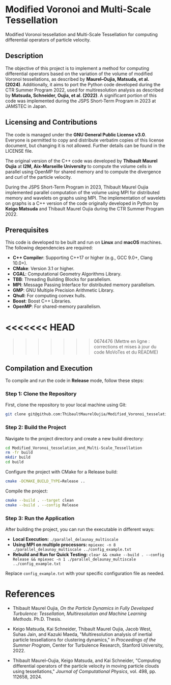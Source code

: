 # Modified Voronoi and Multi-Scale Tessellation

Modified Voronoi tessellation and Multi-Scale Tessellation for computing differential operators of particle velocity.



## Description

The objective of this project is to implement a method for computing differential operators based on the variation of the volume of modified Voronoi tessellations, as described by **Maurel–Oujia, Matsuda, et al. (2024)**. Additionally, it aims to port the Python code developed during the CTR Summer Program 2022, used for multiresolution analysis as described by **Matsuda, Schneider, Oujia, et al. (2022)**. A significant portion of this code was implemented during the JSPS Short-Term Program in 2023 at JAMSTEC in Japan.


## Licensing and Contributions

The code is managed under the **GNU General Public License v3.0**. Everyone is permitted to copy and distribute verbatim copies of this license document, but changing it is not allowed. Further details can be found in the LICENSE file.

The original version of the C++ code was developed by **Thibault Maurel Oujia** at **I2M, Aix-Marseille University** to compute the volume cells in parallel using OpenMP for shared memory and to compute the divergence and curl of the particle velocity.

During the JSPS Short-Term Program in 2023, Thibault Maurel Oujia implemented parallel computation of the volume using MPI for distributed memory and wavelets on graphs using MPI. The implementation of wavelets on graphs is a C++ version of the code originally developed in Python by **Keigo Matsuda** and Thibault Maurel Oujia during the CTR Summer Program 2022.


## Prerequisites

This code is developed to be built and run on **Linux** and **macOS** machines. The following dependencies are required:

- **C++ Compiler**: Supporting C++17 or higher (e.g., GCC 9.0+, Clang 10.0+).
- **CMake**: Version 3.1 or higher.
- **CGAL**: Computational Geometry Algorithms Library.
- **TBB**: Threading Building Blocks for parallelism.
- **MPI**: Message Passing Interface for distributed memory parallelism.
- **GMP**: GNU Multiple Precision Arithmetic Library.
- **Qhull**: For computing convex hulls.
- **Boost**: Boost C++ Libraries.
- **OpenMP**: For shared-memory parallelism.


<<<<<<< HEAD
=======

>>>>>>> 0674476 (Mettre en ligne : corrections et mises à jour du code MoVoTes et du README)
## Compilation and Execution

To compile and run the code in **Release** mode, follow these steps:

### Step 1: Clone the Repository

First, clone the repository to your local machine using Git:

```bash
git clone git@github.com:ThibaultMaurelOujia/Modified_Voronoi_tesselation_and_Multi-Scale_Tessellation.git
```

### Step 2: Build the Project

Navigate to the project directory and create a new build directory:

```bash
cd Modified_Voronoi_tesselation_and_Multi-Scale_Tessellation
rm -fr build
mkdir build
cd build
```

Configure the project with CMake for a Release build:

```bash
cmake -DCMAKE_BUILD_TYPE=Release ..
```

Compile the project:

```bash
cmake --build . --target clean
cmake --build . --config Release
```

### Step 3: Run the Application

After building the project, you can run the executable in different ways:

- **Local Execution:** `./parallel_delaunay_multiscale`
- **Using MPI on multiple processors:** `mpiexec -n 8 ./parallel_delaunay_multiscale ../config_example.txt`
- **Rebuild and Run for Quick Testing:** `clear && cmake --build . --config Release && mpiexec -n 1 ./parallel_delaunay_multiscale ../config_example.txt`

Replace `config_example.txt` with your specific configuration file as needed.











# References

- Thibault Maurel Oujia, *On the Particle Dynamics in Fully Developed Turbulence: Tessellation, Multiresolution and Machine Learning Methods*. Ph.D. Thesis.

- Keigo Matsuda, Kai Schneider, Thibault Maurel Oujia, Jacob West, Suhas Jain, and Kazuki Maeda, "Multiresolution analysis of inertial particle tessellations for clustering dynamics," in *Proceedings of the Summer Program*, Center for Turbulence Research, Stanford University, 2022.

- Thibault Maurel–Oujia, Keigo Matsuda, and Kai Schneider, "Computing differential operators of the particle velocity in moving particle clouds using tessellations," *Journal of Computational Physics*, vol. 498, pp. 112658, 2024.













